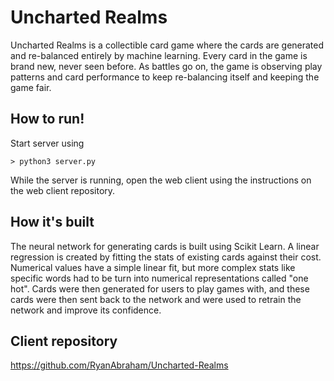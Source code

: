 # Uncharted Realms
Uncharted Realms is a collectible card game where the cards are generated and re-balanced entirely by machine learning. Every card in the game is brand new, never seen before. As battles go on, the game is observing play patterns and card performance to keep re-balancing itself and keeping the game fair.

## How to run! 
Start server using
```
> python3 server.py
```
While the server is running, open the web client using the instructions on the web client repository.

## How it's built
The neural network for generating cards is built using Scikit Learn. A linear regression is created by fitting the stats of existing cards against their cost. Numerical values have a simple linear fit, but more complex stats like specific words had to be turn into numerical representations called "one hot". Cards were then generated for users to play games with, and these cards were then sent back to the network and were used to retrain the network and improve its confidence.

## Client repository
https://github.com/RyanAbraham/Uncharted-Realms
